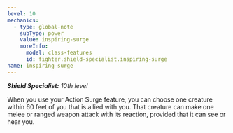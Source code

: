 ```yaml
---
level: 10
mechanics:
  - type: global-note
    subType: power
    value: inspiring-surge
    moreInfo:
      model: class-features
      id: fighter.shield-specialist.inspiring-surge
name: inspiring-surge
---
```

_**Shield Specialist:** 10th level_
When you use your Action Surge feature, you can choose one creature within 60 feet of you that is allied with you. That creature can make one melee or ranged weapon attack with its reaction, provided that it can see or hear you.